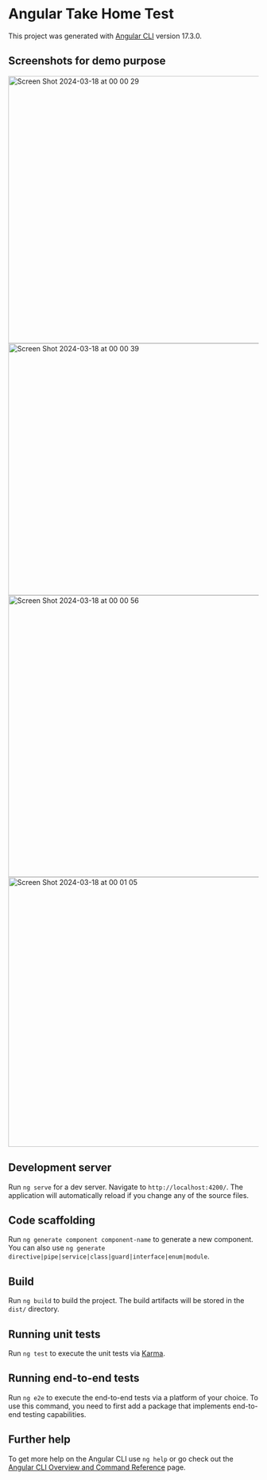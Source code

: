 # Angular Take Home Test

This project was generated with [Angular CLI](https://github.com/angular/angular-cli) version 17.3.0.

## Screenshots for demo purpose

<img width="537" alt="Screen Shot 2024-03-18 at 00 00 29" src="https://github.com/safruls/angular-take-home-test/assets/66625026/497c9886-257c-4ffb-992a-c5de7b9fb796">

<img width="506" alt="Screen Shot 2024-03-18 at 00 00 39" src="https://github.com/safruls/angular-take-home-test/assets/66625026/d87675de-59c1-46d3-b166-6ee348a16dcf">

<img width="566" alt="Screen Shot 2024-03-18 at 00 00 56" src="https://github.com/safruls/angular-take-home-test/assets/66625026/2c8417f3-ad8f-49d7-a221-a90d8469b9cb">

<img width="542" alt="Screen Shot 2024-03-18 at 00 01 05" src="https://github.com/safruls/angular-take-home-test/assets/66625026/b24c949d-1733-4a85-860d-e19d1902478a">


## Development server

Run `ng serve` for a dev server. Navigate to `http://localhost:4200/`. The application will automatically reload if you change any of the source files.

## Code scaffolding

Run `ng generate component component-name` to generate a new component. You can also use `ng generate directive|pipe|service|class|guard|interface|enum|module`.

## Build

Run `ng build` to build the project. The build artifacts will be stored in the `dist/` directory.

## Running unit tests

Run `ng test` to execute the unit tests via [Karma](https://karma-runner.github.io).

## Running end-to-end tests

Run `ng e2e` to execute the end-to-end tests via a platform of your choice. To use this command, you need to first add a package that implements end-to-end testing capabilities.

## Further help

To get more help on the Angular CLI use `ng help` or go check out the [Angular CLI Overview and Command Reference](https://angular.io/cli) page.
